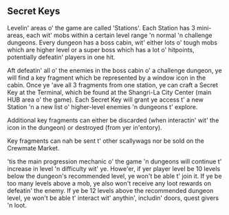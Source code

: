 ## Secret Keys
Levelin' areas o' the game are called 'Stations'. Each Station has 3 mini-areas, each wit' mobs within a certain level range 'n normal 'n challenge dungeons. Every dungeon has a boss cabin, wit' either lots o' tough mobs which are higher level or a super boss which has a lot o' hitpoints, potentially defeatin' players in one hit.

Aft defeatin' all o' the enemies in the boss cabin o' a challenge dungeon, ye will find a key fragment which be represented by a window icon in the cabin. Once ye 'ave all 3 fragments from one station, ye can craft a Secret Key at the Terminal, which be found at the Shangri-La City Center (main HUB area o' the game). Each Secret Key will grant ye access t' a new Station 'n a new list o' higher-level enemies 'n dungeons t' explore. 

Additional key fragments can either be discarded (when interactin' wit' the icon in the dungeon) or destroyed (from yer in'entory).

Key fragments can nah be sent t' other scallywags nor be sold on the Crewmate Market.

'tis the main progression mechanic o' the game 'n dungeons will continue t' increase in level 'n difficulty wit' ye. Howe'er, if yer player level be 10 levels below the dungeon's recommended level, ye won't be able t' join it. If ye be too many levels above a mob, ye also won't receive any loot rewards on defeatin' the enemy. If ye be 12 levels above the recommended dungeon level, ye won't be able t' interact wit' anythin', includin' doors, quest givers 'n loot.
